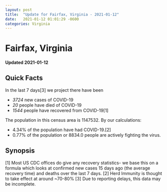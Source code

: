 ```yaml
---
layout: post
title:  "Update for Fairfax, Virginia - 2021-01-12"
date:   2021-01-12 01:01:29 -0600
categories: Virginia
---
```


# Fairfax, Virginia
#### Updated 2021-01-12

## Quick Facts

In the last 7 days[3] we project there have been
- *3724* new cases of COVID-19
- *20* people have died of COVID-19
- *1544* people have recovered from COVID-19[1]

The population in this census area is 1147532. By our calculations:
- 4.34% of the population have had COVID-19.[2]
- 0.77% of the population or 8834.0 people are actively fighting the virus.

## Synopsis




[1] Most US CDC offices do give any recovery statistics- we base this on a formula which looks at confirmed new cases
15 days ago (the average recovery time) and deaths over the last 7 days.
[2] Herd Immunity is thought to take effect at around ~70-80%
[3] Due to reporting delays, this data may be incomplete. 
    